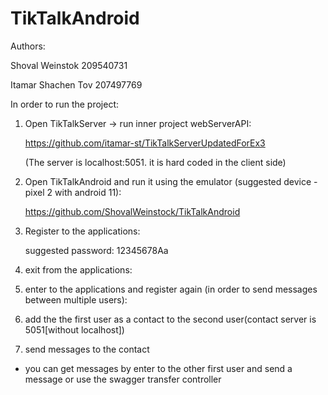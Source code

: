 # TikTalkAndroid
Authors:

  Shoval Weinstok 209540731

  Itamar Shachen Tov 207497769

In order to run the project:

1) Open TikTalkServer -> run inner project webServerAPI:
   
   https://github.com/itamar-st/TikTalkServerUpdatedForEx3
   
   (The server is localhost:5051. it is hard coded in the client side)
      
2) Open TikTalkAndroid and run it using the emulator (suggested device - pixel 2 with android 11):
   
    https://github.com/ShovalWeinstock/TikTalkAndroid
  
3) Register to the applications:

    suggested password: 12345678Aa

4) exit from the applications:

5) enter to the applications and register again (in order to send messages between multiple users):

6) add the the first user as a contact to the second user(contact server is 5051[without localhost])

7) send messages to the contact

  * you can get messages by enter to the other first user and send a message or use the swagger transfer controller 
